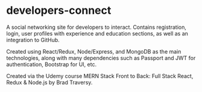 # developers-connect

A social networking site for developers to interact. Contains registration, login, user profiles with experience and education sections, as well as an integration to GitHub.

Created using React/Redux, Node/Express, and MongoDB as the main technologies, along with many dependencies such as Passport and JWT for authentication, Bootstrap for UI, etc.

Created via the Udemy course MERN Stack Front to Back: Full Stack React, Redux & Node.js by Brad Traversy.
